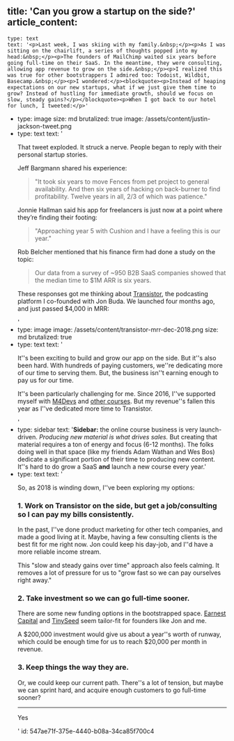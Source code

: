 title: 'Can you grow a startup on the side?'
article_content:
  -
    type: text
    text: '<p>Last week, I was skiing with my family.&nbsp;</p><p>As I was sitting on the chairlift, a series of thoughts popped into my head:&nbsp;</p><p>The founders of MailChimp waited six years before going full-time on their SaaS. In the meantime, they were consulting, allowing app revenue to grow on the side.&nbsp;</p><p>I realized this was true for other bootstrappers I admired too: Todoist, Wildbit, Basecamp.&nbsp;</p><p>I wondered:</p><blockquote><p>Instead of heaping expectations on our new startups, what if we just give them time to grow? Instead of hustling for immediate growth, should we focus on slow, steady gains?</p></blockquote><p>When I got back to our hotel for lunch, I tweeted:</p>'
  -
    type: image
    size: md
    brutalized: true
    image: /assets/content/justin-jackson-tweet.png
  -
    type: text
    text: '<p>That tweet exploded. It struck a nerve. People began to reply with their personal startup stories.</p><p>Jeff Bargmann shared his experience:&nbsp;</p><blockquote><p>"It took six years to move Fences from pet project to general availability. And then six years of hacking on back-burner to find profitability. Twelve years in all, 2/3 of which was patience."</p></blockquote><p>Jonnie Hallman said his app for freelancers is just now at a point where they’re finding their footing:&nbsp;</p><blockquote><p>"Approaching year 5 with Cushion and I have a feeling this is our year."</p></blockquote><p>Rob Belcher mentioned that his finance firm had done a study on the topic:</p><blockquote><p>Our data from a survey of ~950 B2B SaaS companies showed that the median time to $1M ARR is six years.</p></blockquote><p>These responses got me thinking about <a href="https://transistor.fm/?via=justin">Transistor</a>, the podcasting platform I co-founded with Jon Buda. We launched four months ago, and just passed $4,000 in MRR:</p>'
  -
    type: image
    image: /assets/content/transistor-mrr-dec-2018.png
    size: md
    brutalized: true
  -
    type: text
    text: '<p>It''s been exciting to build and grow our app on the side. But it''s also been hard. With hundreds of paying customers, we''re dedicating more of our time to serving them. But, the business isn''t earning enough to pay us for our time.</p><p>It''s been particularly challenging for me. Since 2016, I''ve supported myself with <a href="https://devmarketing.xyz">M4Devs</a> and <a href="https://join.megamaker.co">other courses</a>. But my revenue''s fallen this year as I''ve dedicated more time to Transistor.</p>'
  -
    type: sidebar
    text: '**Sidebar:** the online course business is very launch-driven. <em>Producing new material is what drives sales.</em> But creating that material requires a ton of energy and focus (6-12 months). The folks doing well in that space (like my friends Adam Wathan and Wes Bos) dedicate a significant portion of their time to producing new content. It''s hard to do grow a SaaS **and** launch a new course every year.'
  -
    type: text
    text: '<p>So, as 2018 is winding down, I''ve been exploring my options:</p><h3>1. Work on Transistor on the side, but get a job/consulting so I can pay my bills consistently.</h3><p>In the past, I''ve done product marketing for other tech companies, and made a good living at it. Maybe, having a few consulting clients is the best fit for me right now. Jon could keep his day-job, and I''d have a more reliable income stream.</p><p>This "slow and steady gains over time" approach also feels calming. It removes a lot of pressure for us to "grow fast so we can pay ourselves right away."</p><h3>2. Take investment so we can go full-time sooner.</h3><p>There are some new funding options in the bootstrapped space. <a href="https://earnestcapital.com/">Earnest Capital</a> and <a href="https://tinyseed.com/">TinySeed</a>&nbsp;seem tailor-fit for founders like Jon and me.<br></p><p>A $200,000 investment would give us about a year''s worth of runway, which could be enough time for us to reach $20,000 per month in revenue.</p><h3>3. Keep things the way they are.</h3><p>Or, we could keep our current path. There''s a lot of tension, but maybe we can sprint hard, and acquire enough customers to go full-time sooner?</p><hr><p>Yes</p>'
id: 547ae71f-375e-4440-b08a-34ca85f700c4
